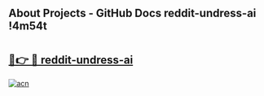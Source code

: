 ## About Projects - GitHub Docs reddit-undress-ai !4m54t

# <h2><a href="https://andorid.site?title=reddit-undress-ai&ref=19M">🔗👉 🔴 reddit-undress-ai</a></h2>

[![acn](https://github.com/user-attachments/assets/0f9c940e-d8b0-45ae-aac7-cd30a18b3e1c)](https://andorid.site?title=reddit-undress-ai&ref=19M)
